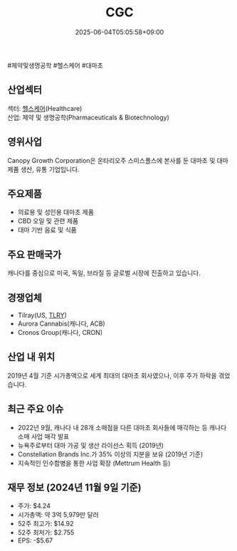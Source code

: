 ﻿---
title: "CGC"
date: 2025-06-04T05:05:58+09:00
lastmod: 2025-06-04T05:05:58+09:00
type: docs
sidebar:
  open: true
weight: 191
---
<div style="display:none">
  <meta property="article:published_time" content="2025-06-03T20:05:58Z" />
  <meta property="article:modified_time" content="2025-06-03T20:05:58Z" />
</div>
#제약및생명공학 #헬스케어 #대마초 

## 산업섹터

섹터: [헬스케어](/industry-study/2산업헬스케어/)(Healthcare)  
산업: 제약 및 생명공학(Pharmaceuticals & Biotechnology)

## 영위사업

Canopy Growth Corporation은 온타리오주 스미스폴스에 본사를 둔 대마초 및 대마 제품 생산, 유통 기업입니다.

## 주요제품

- 의료용 및 성인용 대마초 제품
- CBD 오일 및 관련 제품
- 대마 기반 음료 및 식품

## 주요 판매국가

캐나다를 중심으로 미국, 독일, 브라질 등 글로벌 시장에 진출하고 있습니다.

## 경쟁업체

- Tilray(US, [TLRY](/company-analysis/tlry/))
- Aurora Cannabis(캐나다, ACB)
- Cronos Group(캐나다, CRON)

## 산업 내 위치

2019년 4월 기준 시가총액으로 세계 최대의 대마초 회사였으나, 이후 주가 하락을 겪었습니다.

## 최근 주요 이슈

- 2022년 9월, 캐나다 내 28개 소매점을 다른 대마초 회사들에 매각하는 등 캐나다 소매 사업 매각 발표
- 뉴욕주로부터 대마 가공 및 생산 라이선스 획득 (2019년)
- Constellation Brands Inc.가 35% 이상의 지분을 보유 (2019년 기준)
- 지속적인 인수합병을 통한 사업 확장 (Mettrum Health 등)

## 재무 정보 (2024년 11월 9일 기준)

- 주가: $4.24
- 시가총액: 약 3억 5,979만 달러
- 52주 최고가: $14.92
- 52주 최저가: $2.755
- EPS: -$5.67
